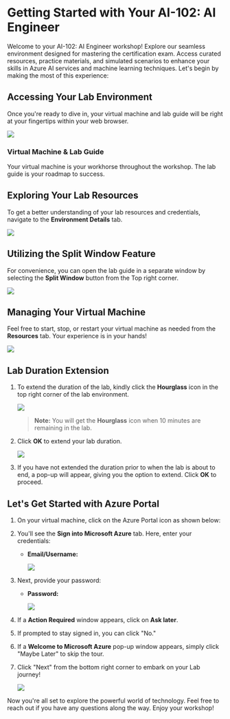 # Getting Started with Your AI-102: AI Engineer
 
Welcome to your AI-102: AI Engineer workshop! Explore our seamless environment designed for mastering the certification exam. Access curated resources, practice materials, and simulated scenarios to enhance your skills in Azure AI services and machine learning techniques. Let's begin by making the most of this experience:
 
## Accessing Your Lab Environment
 
Once you're ready to dive in, your virtual machine and lab guide will be right at your fingertips within your web browser.
 
![](./images/labguide(1).png)

### Virtual Machine & Lab Guide
 
Your virtual machine is your workhorse throughout the workshop. The lab guide is your roadmap to success.
 
## Exploring Your Lab Resources
 
To get a better understanding of your lab resources and credentials, navigate to the **Environment Details** tab.
 
![](./images/enviornment.png)
 
## Utilizing the Split Window Feature
 
For convenience, you can open the lab guide in a separate window by selecting the **Split Window** button from the Top right corner.

![](./images/env.png)
 
## Managing Your Virtual Machine
 
Feel free to start, stop, or restart your virtual machine as needed from the **Resources** tab. Your experience is in your hands!
 
![](./images/res.png)

## **Lab Duration Extension**

1. To extend the duration of the lab, kindly click the **Hourglass** icon in the top right corner of the lab environment. 

    ![](./images/gext.png)

    >**Note:** You will get the **Hourglass** icon when 10 minutes are remaining in the lab.

2. Click **OK** to extend your lab duration.
 
   ![](./images/gext2.png)

3. If you have not extended the duration prior to when the lab is about to end, a pop-up will appear, giving you the option to extend. Click **OK** to proceed. 

## Let's Get Started with Azure Portal
 
1. On your virtual machine, click on the Azure Portal icon as shown below:
 
    [](./images/sc900-image(1).png)

2. You'll see the **Sign into Microsoft Azure** tab. Here, enter your credentials:
 
   - **Email/Username:** <inject key="AzureAdUserEmail"></inject>
 
        ![](./images/sc900-image-1.png)
 
3. Next, provide your password:
 
   - **Password:** <inject key="AzureAdUserPassword"></inject>
 
        ![](./images/sc900-image-2.png)

4. If a **Action Required** window appears, click on **Ask later**.

5. If prompted to stay signed in, you can click "No."
 
6. If a **Welcome to Microsoft Azure** pop-up window appears, simply click "Maybe Later" to skip the tour.
 
7. Click "Next" from the bottom right corner to embark on your Lab journey!
 
     ![](./images/sc900-image(3).png)
 
Now you're all set to explore the powerful world of technology. Feel free to reach out if you have any questions along the way. Enjoy your workshop!